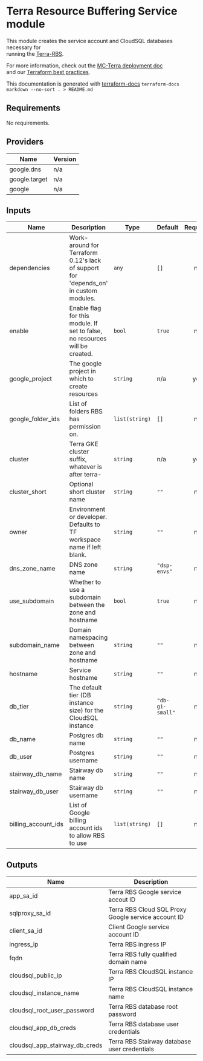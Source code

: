 # Terra Resource Buffering Service module

This module creates the service account and CloudSQL databases necessary for  
running the [Terra-RBS](http://github.com/databiosphere/terra-rbs).

For more information, check out the [MC-Terra deployment doc](https://docs.dsp-devops.broadinstitute.org/mc-terra/mcterra-deployment)  
and our [Terraform best practices](https://docs.dsp-devops.broadinstitute.org/best-practices-guides/terraform).

This documentation is generated with [terraform-docs](https://github.com/segmentio/terraform-docs)
`terraform-docs markdown --no-sort . > README.md`

## Requirements

No requirements.

## Providers

| Name | Version |
|------|---------|
| google.dns | n/a |
| google.target | n/a |
| google | n/a |

## Inputs

| Name | Description | Type | Default | Required |
|------|-------------|------|---------|:--------:|
| dependencies | Work-around for Terraform 0.12's lack of support for 'depends\_on' in custom modules. | `any` | `[]` | no |
| enable | Enable flag for this module. If set to false, no resources will be created. | `bool` | `true` | no |
| google\_project | The google project in which to create resources | `string` | n/a | yes |
| google\_folder\_ids | List of folders RBS has permission on. | `list(string)` | `[]` | no |
| cluster | Terra GKE cluster suffix, whatever is after terra- | `string` | n/a | yes |
| cluster\_short | Optional short cluster name | `string` | `""` | no |
| owner | Environment or developer. Defaults to TF workspace name if left blank. | `string` | `""` | no |
| dns\_zone\_name | DNS zone name | `string` | `"dsp-envs"` | no |
| use\_subdomain | Whether to use a subdomain between the zone and hostname | `bool` | `true` | no |
| subdomain\_name | Domain namespacing between zone and hostname | `string` | `""` | no |
| hostname | Service hostname | `string` | `""` | no |
| db\_tier | The default tier (DB instance size) for the CloudSQL instance | `string` | `"db-g1-small"` | no |
| db\_name | Postgres db name | `string` | `""` | no |
| db\_user | Postgres username | `string` | `""` | no |
| stairway\_db\_name | Stairway db name | `string` | `""` | no |
| stairway\_db\_user | Stairway db username | `string` | `""` | no |
| billing\_account\_ids | List of Google billing account ids to allow RBS to use | `list(string)` | `[]` | no |

## Outputs

| Name | Description |
|------|-------------|
| app\_sa\_id | Terra RBS Google service accout ID |
| sqlproxy\_sa\_id | Terra RBS Cloud SQL Proxy Google service account ID |
| client\_sa\_id | Client Google service account ID |
| ingress\_ip | Terra RBS ingress IP |
| fqdn | Terra RBS fully qualified domain name |
| cloudsql\_public\_ip | Terra RBS CloudSQL instance IP |
| cloudsql\_instance\_name | Terra RBS CloudSQL instance name |
| cloudsql\_root\_user\_password | Terra RBS database root password |
| cloudsql\_app\_db\_creds | Terra RBS database user credentials |
| cloudsql\_app\_stairway\_db\_creds | Terra RBS Stairway database user credentials |

